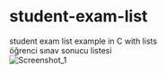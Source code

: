 # student-exam-list
student exam list example in C with lists
<br>
öğrenci sınav sonucu listesi 
<br>
![Screenshot_1](https://user-images.githubusercontent.com/53342974/77834082-f92db280-7152-11ea-96d3-6918aec405d0.png)

